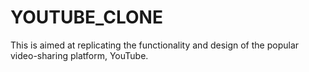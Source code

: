# YOUTUBE_CLONE
This is aimed at replicating the functionality and design of the popular video-sharing platform, YouTube.
